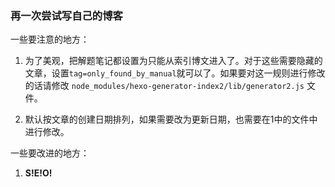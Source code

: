### 再一次尝试写自己的博客

一些要注意的地方：

1. 为了美观，把解题笔记都设置为只能从索引博文进入了。对于这些需要隐藏的文章，设置`tag=only_found_by_manual`就可以了。如果要对这一规则进行修改的话请修改 `node_modules/hexo-generator-index2/lib/generator2.js` 文件。

2. 默认按文章的创建日期排列，如果需要改为更新日期，也需要在1中的文件中进行修改。

一些要改进的地方：

1. **S!E!O!**

